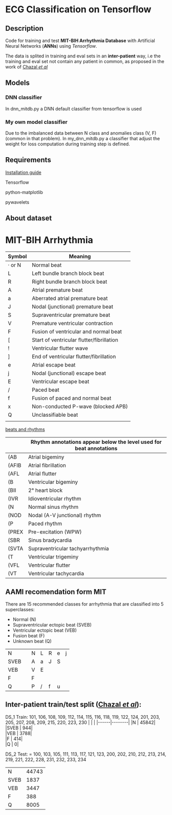 # ECG Classification on Tensorflow

## Description
Code for training and test **MIT-BIH Arrhythmia Database** with Artificial Neural Networks (**ANNs**) using *Tensorflow*.

The data is splited in training and eval sets in an **inter-patient** way, i.e the training and eval set not contain any patient in common, as proposed in the work of [Chazal *et al*](http://ieeexplore.ieee.org/stamp/stamp.jsp?arnumber=1306572)

## Models

### DNN classifier
In dnn_mitdb.py a DNN default classifier from tensorflow is used

### My own model classifier
Due to the imbalanced data between N class and anomalies class (V, F) (common in that problem). In my_dnn_mitdb.py a classifier that adjust the weight for loss computation during training step is defined. 


## Requirements

[Installation guide](installation_guide.md)

Tensorflow

python-matplotlib

pywavelets



## About dataset

# MIT-BIH Arrhythmia 

| Symbol|   Meaning                                     |
|-------|-----------------------------------------------|
|· or N |	Normal beat                                 |
|L      |   Left bundle branch block beat               |
|R      |	Right bundle branch block beat              |
|A      |	Atrial premature beat                       |
|a      |	Aberrated atrial premature beat             |
|J      |	Nodal (junctional) premature beat           |
|S      |	Supraventricular premature beat             |
|V      |	Premature ventricular contraction           |
|F      |	Fusion of ventricular and normal beat       |
|[      |	Start of ventricular flutter/fibrillation   |
|!      |	Ventricular flutter wave                    |
|]      |	End of ventricular flutter/fibrillation     |
|e      |	Atrial escape beat                          |
|j      |	Nodal (junctional) escape beat              |
|E      |	Ventricular escape beat                     |
|/      |	Paced beat                                  |
|f      |	Fusion of paced and normal beat             |
|x      |	Non-conducted P-wave (blocked APB)          |
|Q      |	Unclassifiable beat                         |
||      |	Isolated QRS-like artifact                  |

[beats and rhythms](https://physionet.org/physiobank/database/html/mitdbdir/tables.htm#allrhythms)

||Rhythm annotations appear below the level used for beat annotations|
|-|-------------------------------------------------------------------|
|(AB |	    Atrial bigeminy|
|(AFIB |	Atrial fibrillation|
|(AFL|	Atrial flutter|
|(B|	    Ventricular bigeminy|
|(BII|	2° heart block|
|(IVR|	Idioventricular rhythm|
|(N|	    Normal sinus rhythm|
|(NOD|	Nodal (A-V junctional) rhythm|
|(P|	    Paced rhythm|
|(PREX|	Pre-excitation (WPW)|
|(SBR|	Sinus bradycardia|
|(SVTA|	Supraventricular tachyarrhythmia|
|(T|	    Ventricular trigeminy|
|(VFL|	Ventricular flutter|
|(VT|	    Ventricular tachycardia

## AAMI recomendation form MIT 
There are 15 recommended classes for arrhythmia that are classified into 5 superclasses: 

- Normal                        (N) 
- Supraventricular ectopic beat (SVEB) 
- Ventricular ectopic beat      (VEB) 
- Fusion beat                   (F) 
- Unknown beat                  (Q)

|      |   |        |   |   |   |   |
|------|---|--------|---|---|---|---|
| N    |   | N      | L | R | e | j |
| SVEB |   | A      | a | J | S |   |
| VEB  |   | V      | E |   |   |   |
| F    |   | F      |   |   |   |   |
| Q    |   | P      | / | f | u |   |   


## Inter-patient train/test split ([Chazal *et al*](http://ieeexplore.ieee.org/stamp/stamp.jsp?arnumber=1306572)):
DS_1 Train: 101, 106, 108, 109, 112, 114, 115, 116, 118, 119, 122, 124, 201, 203, 205, 207, 208, 209, 215, 220, 223, 230
|      |        |
|------|--------|
|N     |   45842|
|SVEB  |     944|   
|VEB   |    3788|      
|F     |     414|   
|Q     |       0|    
 
DS_2 Test: = 100, 103, 105, 111, 113, 117, 121, 123, 200, 202, 210, 212, 213, 214, 219, 221, 222, 228, 231, 232, 233, 234
 
|      |        |
|------|--------|
|N     |   44743|
|SVEB  |    1837|   
|VEB   |    3447|      
|F     |     388|   
|Q     |    8005|    
 

